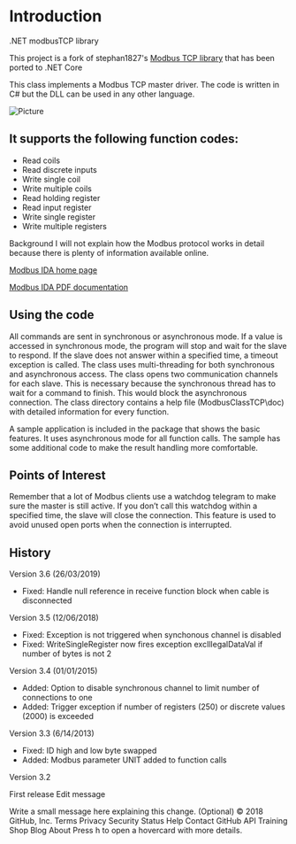 # Introduction

.NET modbusTCP library

This project is a fork of stephan1827's [Modbus TCP library](https://github.com/stephan1827/modbusTCP-DotNET) that has been ported to .NET Core

This class implements a Modbus TCP master driver. The code is written in C# but the DLL can
be used in any other language.

![Picture](https://github.com/stephanstricker/modbusTCP/blob/master/Screenshot.png)

## It supports the following function codes:

-   Read coils
-   Read discrete inputs
-   Write single coil
-   Write multiple coils
-   Read holding register
-   Read input register
-   Write single register
-   Write multiple registers

Background
I will not explain how the Modbus protocol works in detail because there is plenty of information available online.

[Modbus IDA home page](http://www.modbus.org/)

[Modbus IDA PDF documentation](http://www.modbus.org/docs/Modbus_Messaging_Implementation_Guide_V1_0a.pdf)

## Using the code

All commands are sent in synchronous or asynchronous mode. If a value is accessed in synchronous mode, the program will stop and wait for the slave to respond. If the slave does not answer within a specified time, a timeout exception is called. The class uses multi-threading for both synchronous and asynchronous access. The class opens two communication channels for each slave. This is necessary because the synchronous thread has to wait for a command to finish. This would block the asynchronous connection. The class directory contains a help file (ModbusClassTCP\doc) with detailed information for every function.

A sample application is included in the package that shows the basic features. It uses asynchronous mode for all function calls. The sample has some additional code to make the result handling more comfortable.

## Points of Interest

Remember that a lot of Modbus clients use a watchdog telegram to make sure the master is still active. If you don’t call this watchdog within a specified time, the slave will close the connection. This feature is used to avoid unused open ports when the connection is interrupted.

## History

Version 3.6 (26/03/2019)

-   Fixed: Handle null reference in receive function block when cable is disconnected

Version 3.5 (12/06/2018)

-   Fixed: Exception is not triggered when synchonous channel is disabled
-   Fixed: WriteSingleRegister now fires exception excIllegalDataVal if number of bytes is not 2

Version 3.4 (01/01/2015)

-   Added: Option to disable synchronous channel to limit number of connections to one
-   Added: Trigger exception if number of registers (250) or discrete values (2000) is exceeded

Version 3.3 (6/14/2013)

-   Fixed: ID high and low byte swapped
-   Added: Modbus parameter UNIT added to function calls

Version 3.2

First release
Edit message

Write a small message here explaining this change. (Optional)
© 2018 GitHub, Inc.
Terms
Privacy
Security
Status
Help
Contact GitHub
API
Training
Shop
Blog
About
Press h to open a hovercard with more details.
